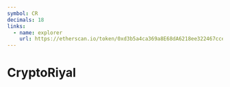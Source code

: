 ```yaml
---
symbol: CR
decimals: 18
links:
  - name: explorer
    url: https://etherscan.io/token/0xd3b5a4ca369a8E68dA6218ee322467ccec4Dd800
---
```


# CryptoRiyal

